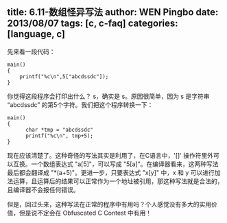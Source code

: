 title: 6.11-数组怪异写法
author: WEN Pingbo <wengpingbo AT gmail.com>
date: 2013/08/07
tags: [c, c-faq]
categories: [language, c]
---

先来看一段代码：

```
main()
{
	printf("%c\n",5["abcdssdc"]);
}
```

你觉得这段程序会打印出什么？
s，确实是 s。原因很简单，因为 s 是字符串 “abcdssdc” 的第5个字符。我们把这个程序转换一下：

<!-- more -->

```
main()
{
      char *tmp = "abcdssdc"
      printf("%c\n", tmp+5);
}
```

现在应该清楚了。这种奇怪的写法其实是利用了，在C语言中，'[]' 操作符里外可以互换。一个数组表达式 "a[5]"，可以写成 "5[a]"。在编译器看来，这两种写法最后都会翻译成 "*(a+5)"。更进一步，只要表达式 "x[y]" 中，x 和 y 可以进行加法运算，且运算后的结果可以正常作为一个地址被引用，那这种写法就是合法的，且编译器不会报任何错误。

但是，回过头来，这种写法在正常的程序中有用吗？个人感觉没有多大的实用价值，但是说不定会在 Obfuscated C Contest 中有用！
